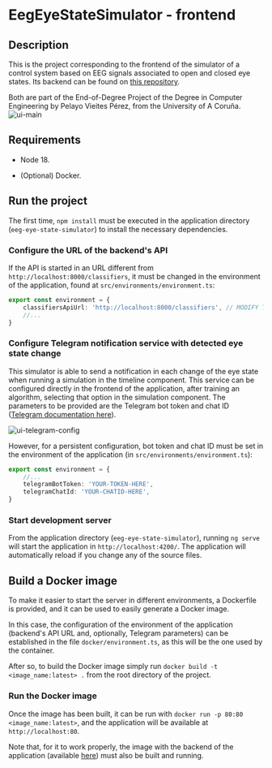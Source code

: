 # EegEyeStateSimulator - frontend
## Description
This is the project corresponding to the frontend of the simulator of a control system based on EEG
signals associated to open and closed eye states. Its backend can be found on [this 
repository](https://github.com/pevipe/eeg-eye-state-simulator-backend).

Both are part of the End-of-Degree Project of the Degree in Computer Engineering by Pelayo Vieites
Pérez, from the University of A Coruña. 
![ui-main](https://github.com/pevipe/TFG_frontend/assets/80844047/fb6632c2-14b3-43e2-a5a0-ea787b9fee90)

## Requirements
- Node 18.

- (Optional) Docker.

## Run the project
The first time, `npm install` must be executed in the application directory (`eeg-eye-state-simulator`)
to install the necessary dependencies.

### Configure the URL of the backend's API
If the API is started in an URL different from `http://localhost:8000/classifiers`, it must be changed in
the environment of the application, found at `src/environments/environment.ts`:
```TypeScript
export const environment = {
    classifiersApiUrl: 'http://localhost:8000/classifiers', // MODIFY THIS
    //...
}
```

### Configure Telegram notification service with detected eye state change
This simulator is able to send a notification in each change of the eye state when running a simulation
in the timeline component. This service can be configured directly in the frontend of the application,
after training an algorithm, selecting that option in the simulation component. The parameters to be
provided are the Telegram bot token and chat ID ([Telegram documentation here](https://core.telegram.org/bots/)).

![ui-telegram-config](https://github.com/pevipe/TFG_frontend/assets/80844047/f77ae9db-f67f-4353-b932-cb214a58c047)


However, for a persistent configuration, bot token and chat ID must be set in the environment of the
application (in `src/environments/environment.ts`):
```TypeScript
export const environment = {
    //...
    telegramBotToken: 'YOUR-TOKEN-HERE',
    telegramChatId: 'YOUR-CHATID-HERE',
}
```

### Start development server

From the application directory (`eeg-eye-state-simulator`), running `ng serve` will start the application
in `http://localhost:4200/`. The application will automatically reload if you change any of the source files.


## Build a Docker image
To make it easier to start the server in different environments, a Dockerfile is provided, and it can be used
to easily generate a Docker image.

In this case, the configuration of the environment of the application (backend's API URL and, optionally,
Telegram parameters) can be established in the file `docker/environment.ts`, as this will be the one used
by the container.

After so, to build the Docker image simply run `docker build -t <image_name:latest> .` from the root 
directory of the project.

### Run the Docker image
Once the image has been built, it can be run with `docker run -p 80:80 <image_name:latest>`, and the application
will be available at `http://localhost:80`.

Note that, for it to work properly, the image with the backend of the application (available 
[here](https://github.com/pevipe/eeg-eye-state-simulator-backend)) must also be built and running.
